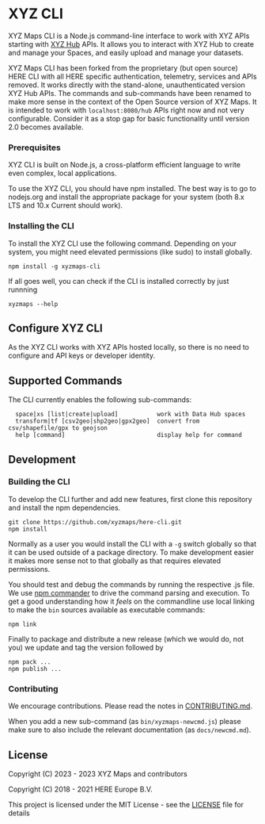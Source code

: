 # XYZ CLI

XYZ Maps CLI is a Node.js command-line interface to work with XYZ APIs starting with [XYZ Hub](https://github.com/xyzmaps/xyz-cli) APIs. It allows you to interact with XYZ Hub to create and manage your Spaces, and easily upload and manage your datasets.

XYZ Maps CLI has been forked from the proprietary (but open source) HERE CLI with all HERE specific authentication, telemetry, services and APIs removed. It works directly with the stand-alone, unauthenticated version XYZ Hub APIs. The commands and sub-commands have been renamed to make more sense in the context of the Open Source version of XYZ Maps. It is intended to work with `localhost:8080/hub` APIs right now and not very configurable. Consider it as a stop gap for basic functionality until version 2.0 becomes available.

### Prerequisites

XYZ CLI is built on Node.js, a cross-platform efficient language to write even complex, local applications.

To use the  XYZ CLI, you should have npm installed. The best way is to go to nodejs.org and install the appropriate package for your system (both 8.x LTS and 10.x Current should work). 

### Installing the CLI

To install the XYZ CLI use the following command. Depending on your system, you might need elevated permissions (like sudo) to install globally.

```
npm install -g xyzmaps-cli
```

If all goes well, you can check if the CLI is installed correctly by just runnning

```
xyzmaps --help
```


## Configure XYZ CLI

As the XYZ CLI works with XYZ APIs hosted locally, so there is no need to configure and API keys or developer identity.

## Supported Commands

The CLI currently enables the following sub-commands:

```
  space|xs [list|create|upload]           work with Data Hub spaces
  transform|tf [csv2geo|shp2geo|gpx2geo]  convert from csv/shapefile/gpx to geojson
  help [command]                          display help for command
```

## Development

### Building the CLI

To develop the CLI further and add new features, first clone this repository and install the 
npm dependencies.

```
git clone https://github.com/xyzmaps/here-cli.git
npm install
```

Normally as a user you would install the CLI with a `-g` switch globally so that it can be
used outside of a package directory. To make development easier it makes more sense not to
that globally as that requires elevated permissions.

You should test and debug the commands by running the respective .js file. We use 
[npm commander](https://www.npmjs.com/package/commander) to drive the command parsing and
execution. To get a good 
understanding how it *feels* on the commandline use local linking to make the `bin` sources
available as executable commands:

```
npm link
```

Finally to package and distribute a new release (which we would do, not you) we update and
tag the version followed by

```
npm pack ...
npm publish ...
```

### Contributing

We encourage contributions. Please read the notes in [CONTRIBUTING.md](CONTRIBUTING.md).

When you add a new sub-command (as `bin/xyzmaps-newcmd.js`) please make sure to also include the relevant documentation (as `docs/newcmd.md`).

## License

Copyright (C) 2023 - 2023 XYZ Maps and contributors

Copyright (C) 2018 - 2021 HERE Europe B.V.

This project is licensed under the MIT License - see the [LICENSE](LICENSE) file for details


